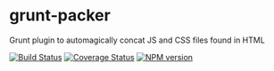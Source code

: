 grunt-packer
============

Grunt plugin to automagically concat JS and CSS files found in HTML

[![Build Status](https://travis-ci.org/Olegas/grunt-packer.png?branch=master)](https://travis-ci.org/Olegas/grunt-packer)
[![Coverage Status](https://coveralls.io/repos/Olegas/grunt-packer/badge.png)](https://coveralls.io/r/Olegas/grunt-packer)
[![NPM version](https://badge.fury.io/js/grunt-packer.png)](http://badge.fury.io/js/grunt-packer)